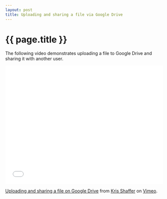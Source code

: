 ```yaml
---
layout: post
title: Uploading and sharing a file via Google Drive
---
```


{{ page.title }}
================

The following video demonstrates uploading a file to Google Drive and sharing it with another user.

<iframe src="//player.vimeo.com/video/73001492" width="500" height="375" frameborder="0" webkitallowfullscreen mozallowfullscreen allowfullscreen></iframe> <p><a href="http://vimeo.com/73001492">Uploading and sharing a file on Google Drive</a> from <a href="http://vimeo.com/user11692346">Kris Shaffer</a> on <a href="https://vimeo.com">Vimeo</a>.</p>